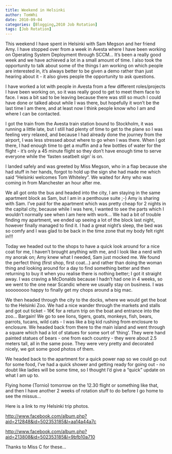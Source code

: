 ```yaml
---
title: Weekend in Helsinki
author: TomWhi
date: 2010-09-04
categories: [Blogging,2010 Job Rotation]
tags: [Job Rotation]
---
```


This weekend I have spent in Helsinki with Sam Megson and her friend Amy. I have stopped over from a week in Avesta where I have been working on Operating System Deployment through SCCM… It’s been a really good week and we have achieved a lot in a small amount of time. I also took the opportunity to talk about some of the things I am working on which people are interested in, it’s always better to be given a demo rather than just hearing about it - it also gives people the opportunity to ask questions.


I have worked a lot with people in Avesta from a few different roles/projects I have been working on, so it was really good to get to meet them face to face. I was a bit sad to be leaving because there was still so much I could have done or talked about while I was there, but hopefully it won’t be the last time I am there, and at least now I think people know who I am and where I can be contacted.

I got the train from the Avesta train station bound to Stockholm, it was running a little late, but I still had plenty of time to get to the plane so I was feeling very relaxed, and because I had already done the journey from the airport, I was less stressed about where to go when I was there. When I got there, I had enough time to get a muffin and a few bottles of water for the flight - it’s only a 45 minute flight so they don’t have enough time to serve everyone while the ‘fasten seatbelt sign’ is on.

I landed safely and was greeted by Miss Megson, who in a flap because she had stuff in her hands, forgot to hold up the sign she had made me which said “Helsinki welcomes Tom Whiteley”. We waited for Amy who was coming in from Manchester an hour after me.

We all got onto the bus and headed into the city, I am staying in the same apartment block as Sam, but I am in a penthouse suite ;-) Amy is sharing with Sam. I’ve paid for the apartment which was pretty cheap for 2 nights in the capital city, because while I was here, I wanted to see the parts which I wouldn’t normally see when I am here with work… We had a bit of trouble finding my apartment, we ended up seeing a lot of the block last night, however finally managed to find it. I had a great night’s sleep, the bed was so comfy and I was glad to be back in the time zone that my body felt right in!!!

Today we headed out to the shops to have a quick look around for a nice coat for me, I haven’t brought anything with me, and I look like a nerd with my anorak on; Amy knew what I needed, Sam just mocked me. We found the perfect thing (first shop, first coat…) and rather than doing the woman thing and looking around for a day to find something better and then returning to buy it when you realise there is nothing better; I got it straight away. I was craving a McDonalds because I hadn’t had one in 4 weeks, so we went to the one near Scandic where we usually stay on business. I was soooooooo happy to finally get my chops around a big mac.

We then headed through the city to the docks, where we would get the boat to the Helsinki Zoo. We had a nice wander through the markets and stalls and got out ticket - 16€ for a return trip on the boat and entrance into the zoo… Bargain! We go to see lions, tigers, goats, monkeys, fish, bears, parrots, tucans, wild cats - I was like a big kid rushing from enclosure to enclosure. We headed back from there to the main island and went through a square which had a lot of statues for some sort of ‘thing’. They were hand painted statues of bears - one from each country - they were about 2.5 meters tall, all in the same pose. They were very pretty and decorated nicely, we got some good photos of them.

We headed back to the apartment for a quick power nap so we could go out for some food, I’ve had a quick shower and getting ready for going out - no doubt like ladies will be some time, so I thought I’d give a “quick” update on what I am up to.

Flying home (Tornio) tomorrow on the 12.30 flight or something like that, and then I have another 2 weeks of rotation stuff to do before I go home to see the missus…

Here is a link to my Helsinki trip photos.

http://www.facebook.com/album.php?aid=212848&id=502353185&l=aa14a44a7c

http://www.facebook.com/album.php?aid=213808&id=502353185&l=9bfb10a710

Thanks to Miss C for these...
